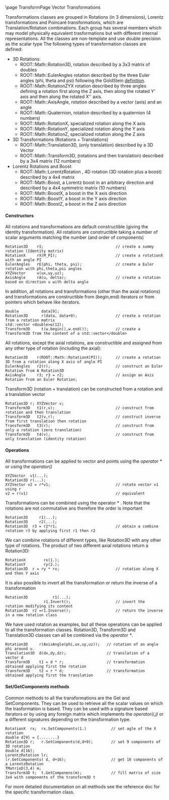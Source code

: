 \page TransformPage Vector Transformations

Transformations classes are grouped in Rotations (in 3 dimensions), Lorentz transformations
and Poincaré transformations, which are Translation/Rotation combinations. Each group
has several members which may model physically equivalent trasformations but with different
internal representations. All the classes are non-template and use double precision as the
scalar type The following types of transformation classes are defined:

*   3D Rotations:
    *   ROOT::Math::Rotation3D, rotation described by a 3x3 matrix of doubles
    *   ROOT::Math::EulerAngles rotation described by the three Euler angles (phi, theta and psi) following the GoldStein [definition](http://mathworld.wolfram.com/EulerAngles.html).
    *   ROOT::Math::RotationZYX rotation described by three angles defining a rotation first along the Z axis, then along the rotated Y' axis and then along the rotated X'' axis.
    *   ROOT::Math::AxisAngle, rotation described by a vector (axis) and an angle
    *   ROOT::Math::Quaternion, rotation described by a quaternion (4 numbers)
    *   ROOT::Math::RotationX, specialized rotation along the X axis
    *   ROOT::Math::RotationY, specialized rotation along the Y axis
    *   ROOT::Math::RotationZ, specialized rotation along the Z axis
*   3D Transformations (Rotations + Translations)
    *   ROOT::Math::Translation3D, (only translation) described by a 3D Vector
    *   ROOT::Math::Transform3D, (rotations and then translation) described by a 3x4 matrix (12 numbers)
*   Lorentz Rotations and Boost
    *   ROOT::Math::LorentzRotation , 4D rotation (3D rotation plus a boost) described by a 4x4 matrix
    *   ROOT::Math::Boost, a Lorentz boost in an arbitrary direction and described by a 4x4 symmetric matrix (10 numbers)
    *   ROOT::Math::BoostX, a boost in the X axis direction
    *   ROOT::Math::BoostY, a boost in the Y axis direction
    *   ROOT::Math::BoostZ, a boost in the Z axis direction

#### Constructors

All rotations and transformations are default constructible (giving the identity transformation).
All rotations are constructible taking a number of scalar arguments matching the number
(and order of components)

```
Rotation3D    rI;                                // create a summy rotation (Identity matrix)
RotationX     rX(M_PI);                          // create a rotationX with an angle PI
EulerAngles   rE(phi, theta, psi);               // create a Euler rotation with phi,theta,psi angles
XYZVector     u(ux,uy,uz);
AxisAngle     rA(u, delta);                      // create a rotation based on direction u with delta angle
```

In addition, all rotations and transformations (other than the axial rotations) and
transformations are constructible from (begin,end) iterators or from pointers which behave
like iterators.

```
double          data[9];
Rotation3D      r(data, data+9);                 // create a rotation from a rotation matrix
std::vector <double>w(12);
Transform3D     t(w.begin(),w.end());            // create a Transform3D from the content of a std::vector</double>
```

All rotations, except the axial rotations, are constructible and assigned from any other
type of rotation (including the axial):

```
Rotation3D    r(ROOT::Math::RotationX(PI));      // create a rotation 3D from a rotation along X axis of angle PI
EulerAngles   r2(r);                             // construct an Euler Rotation from A Rotation3D
AxisAngle     r3; r3 = r2;                       // assign an Axis Rotation from an Euler Rotation;
```

Transform3D (rotation + translation) can be constructed from a rotation and a translation vector

```
Rotation3D r; XYZVector v;
Transform3D   t1(r,v);                           // construct from rotation and then translation
Transform3D   t2(v,r);                           // construct inverse from first translation then rotation
Transform3D   t3(r);                             // construct from only a rotation (zero translation)
Transform3D   t4(v);                             // construct from only translation (identity rotation)
```

#### Operations

All transformations can be applied to vector and points using the _operator *_ or using the _operator()_

```
XYZVector  v1(...);
Rotation3D r(...);
XYZVector v2 = r*v1;                             // rotate vector v1 using r
v2 = r(v1)                                       // equivalent
```

Transformations can be combined using the operator * . Note that the rotations are not
commutative ans therefore the order is important

```
Rotation3D     r1(...);
Rotation3D     r2(...);
Rotation3D  r3 = r2*r1;                          // obtain a combine rotation r3 by applying first r1 then r2
```

We can combine rotations of different types, like Rotation3D with any other type of rotations.
The product of two different axial rotations return a Rotation3D:

```
RotationX        rx(1.);
RotationY        ry(2.);
Rotation3D  r = ry * rx;                         // rotation along X and then Y axis
```

It is also possible to invert all the transformation or return the inverse of a transformation

```
Rotation3D           r1(...);
                 r1.Invert();                    // invert the rotation modifying its content
Rotation3D  r2 =r1.Inverse();                    // return the inverse in a new rotation class
```

We have used rotation as examples, but all these operations can be applied to all the
transformation classes. Rotation3D, Transform3D and Translation3D classes can all be combined
via the _operator *_.

```
Rotation3D     r(AxisAngle(phi,ux,uy,uz));   // rotation of an angle phi around u.
Translation3D  d(dx,dy,dz);                  // translation of a vector d
Transform3D    t1 = d * r;                   // transformation obtained applying first the rotation
Transform3D    t2 = r * d;                   // transformation obtained applying first the translation
```

#### Set/GetComponents methods

Common methods to all the transformations are the Get and SetComponents. They can be used
to retrieve all the scalar values on which the trasformation is based. They can be used with
a signature based iterators or by using any foreign matrix which implements the _operator(i,j)_
or a different signatures depending on the transformation type.

```
RotationX  rx;  rx.SetComponents(1.)           // set agle of the X rotation
double d[9] = {........}
Rotation3D r;   r.SetComponents(d,d+9);        // set 9 components of 3D rotation
double d[16];
LorentzRotation lr;
lr.GetComponents( d, d+16);                    // get 16 components of a LorentzRotation
TMatrixD(3,4) m;
Transform3D t;  t.GetComponens(m);             // fill matrix of size 3x4 with components of the transform3D t
```

For more detailed documentation on all methods see the reference doc for the specific
transformation class.
